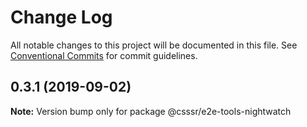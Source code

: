 # Change Log

All notable changes to this project will be documented in this file.
See [Conventional Commits](https://conventionalcommits.org) for commit guidelines.

## 0.3.1 (2019-09-02)

**Note:** Version bump only for package @csssr/e2e-tools-nightwatch
